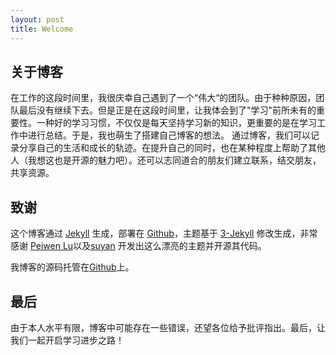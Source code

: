 ```yaml
---
layout: post
title: Welcome
---
```

## 关于博客
在工作的这段时间里，我很庆幸自己遇到了一个“伟大“的团队。由于种种原因，团队最后没有继续下去。但是正是在这段时间里，让我体会到了"学习"前所未有的重要性。一种好的学习习惯，不仅仅是每天坚持学习新的知识，更重要的是在学习工作中进行总结。于是，我也萌生了搭建自己博客的想法。
通过博客，我们可以记录分享自己的生活和成长的轨迹。在提升自己的同时，也在某种程度上帮助了其他人（我想这也是开源的魅力吧）。还可以志同道合的朋友们建立联系，结交朋友，共享资源。


## 致谢

这个博客通过 [Jekyll](http://jekyllrb.com/) 生成，部署在 [Github](https://pages.github.com)，主题基于 [3-Jekyll](https://github.com/P233/3-Jekyll) 修改生成，非常感谢 [Peiwen Lu](https://github.com/P233)以及[suyan](https://github.com/suyan) 开发出这么漂亮的主题并开源其代码。

我博客的源码托管在[Github](https://github.com/anson365/anson365.github.io)上。

## 最后
由于本人水平有限，博客中可能存在一些错误，还望各位给予批评指出。最后，让我们一起开启学习进步之路！
